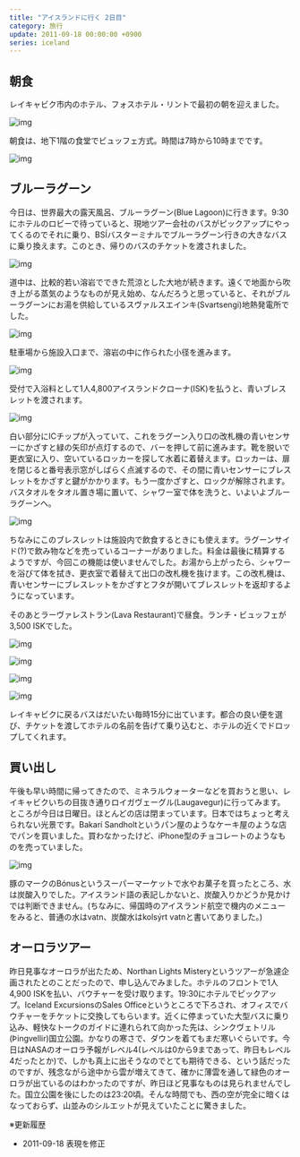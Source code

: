 ```yaml
---
title: "アイスランドに行く 2日目"
category: 旅行
update: 2011-09-18 00:00:00 +0900
series: iceland
---
```


## 朝食

レイキャビク市内のホテル、フォスホテル・リントで最初の朝を迎えました。

![img](img/20110913-001.jpg)

朝食は、地下1階の食堂でビュッフェ方式。時間は7時から10時までです。

![img](img/20110913-002.jpg)

## ブルーラグーン

今日は、世界最大の露天風呂、ブルーラグーン(Blue Lagoon)に行きます。9:30にホテルのロビーで待っていると、現地ツアー会社のバスがピックアップにやってくるのでそれに乗り、BSÍバスターミナルでブルーラグーン行きの大きなバスに乗り換えます。このとき、帰りのバスのチケットを渡されました。

![img](img/20110913-003.jpg)

道中は、比較的若い溶岩でできた荒涼とした大地が続きます。遠くで地面から吹き上がる蒸気のようなものが見え始め、なんだろうと思っていると、それがブルーラグーンにお湯を供給しているスヴァルスエインキ(Svartsengi)地熱発電所でした。

![img](img/20110913-004.jpg)

駐車場から施設入口まで、溶岩の中に作られた小径を進みます。

![img](img/20110913-005.jpg)

受付で入浴料として1人4,800アイスランドクローナ(ISK)を払うと、青いブレスレットを渡されます。

![img](img/20110913-006.jpg)

白い部分にICチップが入っていて、これをラグーン入り口の改札機の青いセンサーにかざすと緑の矢印が点灯するので、バーを押して前に進みます。靴を脱いで更衣室に入り、空いているロッカーを探して水着に着替えます。ロッカーは、扉を閉じると番号表示窓がしばらく点滅するので、その間に青いセンサーにブレスレットをかざすと鍵がかかります。もう一度かざすと、ロックが解除されます。バスタオルをタオル置き場に置いて、シャワー室で体を洗うと、いよいよブルーラグーンへ。

![img](img/20110913-007.jpg)

ちなみにこのブレスレットは施設内で飲食するときにも使えます。ラグーンサイド(?)で飲み物などを売っているコーナーがありました。料金は最後に精算するようですが、今回この機能は使いませんでした。お湯から上がったら、シャワーを浴びて体を拭き、更衣室で着替えて出口の改札機を抜けます。この改札機は、青いセンサーにブレスレットをかざすとフタが開いてブレスレットを返却するようになっています。

そのあとラーヴァレストラン(Lava Restaurant)で昼食。ランチ・ビュッフェが3,500 ISKでした。

![img](img/20110913-008.jpg)

![img](img/20110913-009.jpg)

![img](img/20110913-010.jpg)

![img](img/20110913-011.jpg)

レイキャビクに戻るバスはだいたい毎時15分に出ています。都合の良い便を選び、チケットを渡してホテルの名前を告げて乗り込むと、ホテルの近くでドロップしてくれます。

## 買い出し

午後も早い時間に帰ってきたので、ミネラルウォーターなどを買おうと思い、レイキャビクいちの目抜き通りロイガヴェーグル(Laugavegur)に行ってみます。ところが今日は日曜日。ほとんどの店は閉まっています。日本ではちょっと考えられない光景です。Bakarí Sandholtというパン屋のようなケーキ屋のような店でパンを買いました。買わなかったけど、iPhone型のチョコレートのようなものを売っていました。

![img](img/20110913-012.jpg)

豚のマークのBónusというスーパーマーケットで水やお菓子を買ったところ、水は炭酸入りでした。アイスランド語の表記しかないと、炭酸入りかどうか見かけでは判断できません。(ちなみに、帰国時のアイスランド航空で機内のメニューをみると、普通の水はvatn、炭酸水はkolsýrt vatnと書いてありました。)

## オーロラツアー

昨日見事なオーロラが出たため、Northan Lights Misteryというツアーが急遽企画されたとのことだったので、申し込んでみました。ホテルのフロントで1人4,900 ISKを払い、バウチャーを受け取ります。19:30にホテルでピックアップ。Iceland ExcursionsのSales Officeというところで下ろされ、オフィスでバウチャーをチケットに交換してもらいます。近くに停まっていた大型バスに乗り込み、軽快なトークのガイドに連れられて向かった先は、シンクヴェトリル(Þingvellir)国立公園。かなりの寒さで、ダウンを着てもまだ寒いぐらいです。今日はNASAのオーロラ予報がレベル4(レベルは0から9まであって、昨日もレベル4だったとか)で、しかも真上に出そうなのでとても期待できる、という話だったのですが、残念ながら途中から雲が増えてきて、確かに薄雲を通して緑色のオーロラが出ているのはわかったのですが、昨日ほど見事なものは見られませんでした。国立公園を後にしたのは23:20頃。そんな時間でも、西の空が完全に暗くはなっておらず、山並みのシルエットが見えていたことに驚きました。

※更新履歴

- 2011-09-18 表現を修正
